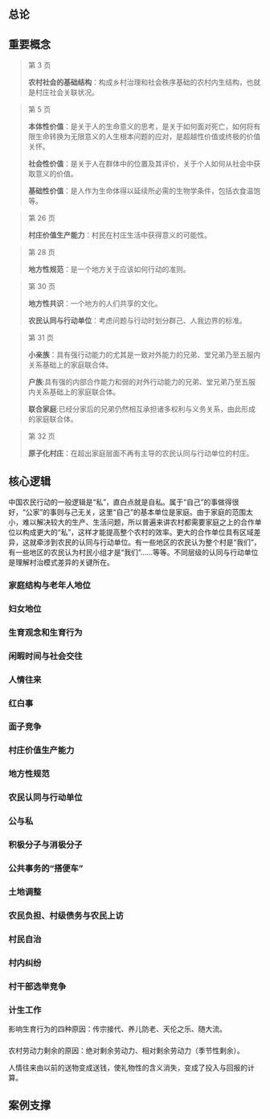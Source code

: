 ## 总论
## 重要概念
> 第 3 页
>
> **农村社会的基础结构**：构成乡村治理和社会秩序基础的农村内生结构，也就是村庄社会关联状况。

> 第 5 页
>
> **本体性价值**：是关于人的生命意义的思考，是关于如何面对死亡，如何将有限生命转换为无限意义的人生根本问题的应对，是超越性价值或终极的价值关怀。
>
> **社会性价值**：是关于人在群体中的位置及其评价，关于个人如何从社会中获取意义的价值。
>
> **基础性价值**：是人作为生命体得以延续所必需的生物学条件，包括衣食温饱等。

> 第 26 页
>
> **村庄价值生产能力**：村民在村庄生活中获得意义的可能性。

> 第 28 页
>
> **地方性规范**：是一个地方关于应该如何行动的准则。

> 第 30 页
>
> **地方性共识**：一个地方的人们共享的文化。
>
> **农民认同与行动单位**：考虑问题与行动时划分群己、人我边界的标准。

> 第 31 页
>
> **小亲族**：具有强行动能力的尤其是一致对外能力的兄弟、堂兄弟乃至五服内关系基础上的家庭联合体。
>
> **户族**:具有强的内部合作能力和弱的对外行动能力的兄弟、堂兄弟乃至五服内关系基础上的家庭联合体。
>
> **联合家庭**:已经分家后的兄弟仍然相互承担诸多权利与义务关系，由此形成的家庭联合体。

> 第 32 页
>
> **原子化村庄**：在超出家庭层面不再有主导的农民认同与行动单位的村庄。
## 核心逻辑
中国农民行动的一般逻辑是“私”，直白点就是自私。属于“自己”的事做得很好，“公家”的事则与己无关，这里“自己”的基本单位是家庭。由于家庭的范围太小，难以解决较大的生产、生活问题，所以普遍来讲农村都需要家庭之上的合作单位以构成更大的“私”，这样才能提高整个农村的效率。更大的合作单位具有区域差异，这就牵涉到农民的认同与行动单位。有一些地区的农民认为整个村是“我们”，有一些地区的农民认为村民小组才是“我们”……等等。不同层级的认同与行动单位是理解村治模式差异的关键所在。
### 家庭结构与老年人地位
### 妇女地位
### 生育观念和生育行为
### 闲暇时间与社会交往
### 人情往来
### 红白事
### 面子竞争
### 村庄价值生产能力
### 地方性规范
### 农民认同与行动单位
### 公与私
### 积极分子与消极分子
### 公共事务的“搭便车”
### 土地调整
### 农民负担、村级债务与农民上访
### 村民自治
### 村内纠纷
### 村干部选举竞争
### 计生工作


影响生育行为的四种原因：传宗接代、养儿防老、天伦之乐、随大流。
### 
农村劳动力剩余的原因：绝对剩余劳动力、相对剩余劳动力（季节性剩余）。

人情往来由以前的送物变成送钱，使礼物性的含义消失，变成了投入与回报的计算。

## 案例支撑
